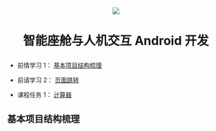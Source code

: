 <h1 align="center">

<a href="https://developer.huawei.com/consumer/cn/develop/" target="_blank">
  <img src="https://lh3.googleusercontent.com/P5QMyNHTevjUPkQYYC1bo5-gBdJkwOqgXpIwL80JgIm4CO-yzK32OOX3pr7y8b9YNhXQZotdsgD7JLolmWZx5BkvEvZwofL7I8CLHBOINY5O09KlrQ=rwa-s0">
</a>

</h1>

<h1 align="center">

智能座舱与人机交互 Android 开发

</h1>

- 前情学习 1： [基本项目结构梳理](#基本项目结构梳理)

- 前请学习 2： [页面跳转](./PageSwitching/)

- 课程任务 1： [计算器](./)


<h2 id="基本项目结构梳理">基本项目结构梳理</h2>


